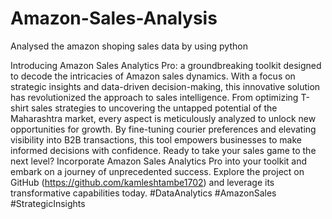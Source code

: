 # Amazon-Sales-Analysis
Analysed the amazon shoping sales data by using python


Introducing Amazon Sales Analytics Pro: a groundbreaking toolkit designed to decode the intricacies of Amazon sales dynamics. With a focus on strategic insights and data-driven decision-making, this innovative solution has revolutionized the approach to sales intelligence. From optimizing T-shirt sales strategies to uncovering the untapped potential of the Maharashtra market, every aspect is meticulously analyzed to unlock new opportunities for growth. By fine-tuning courier preferences and elevating visibility into B2B transactions, this tool empowers businesses to make informed decisions with confidence. Ready to take your sales game to the next level? Incorporate Amazon Sales Analytics Pro into your toolkit and embark on a journey of unprecedented success. Explore the project on GitHub (https://github.com/kamleshtambe1702) and leverage its transformative capabilities today. #DataAnalytics #AmazonSales #StrategicInsights
